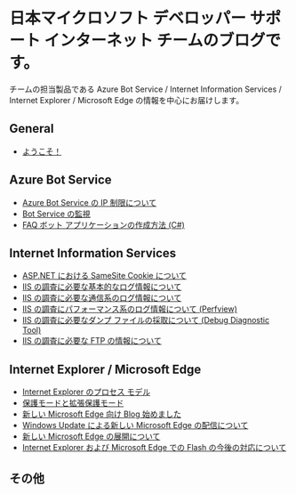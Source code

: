 # 日本マイクロソフト デベロッパー サポート インターネット チームのブログです。

チームの担当製品である Azure Bot Service / Internet Information Services / Internet Explorer / Microsoft Edge の情報を中心にお届けします。

## General
- [ようこそ！](./articles/general/welcome.md)

## Azure Bot Service
- [Azure Bot Service の IP 制限について](./articles/azure-bot-service/ip-limitation.md)
- [Bot Service の監視](./articles/azure-bot-service/bot-monitoring.md)
- [FAQ ボット アプリケーションの作成方法 (C#)](./articles/azure-bot-service/how-to-create-faq-bot.md)

## Internet Information Services
- [ASP.NET における SameSite Cookie について](./articles/web-apps/aspdotnet-samesitecookie.md)
- [IIS の調査に必要な基本的なログ情報について](./articles/web-apps/LogCollection1.md)
- [IIS の調査に必要な通信系のログ情報について](./articles/web-apps/LogCollection2.md)
- [IIS の調査にパフォーマンス系のログ情報について (Perfview)](./articles/web-apps/LogCollection3.md)
- [IIS の調査に必要なダンプ ファイルの採取について (Debug Diagnostic Tool)](./articles/web-apps/LogCollection4.md)
- [IIS の調査に必要な FTP の情報について](./articles/web-apps/LogCollection5.md)

## Internet Explorer / Microsoft Edge
- [Internet Explorer のプロセス モデル](./articles/internet-explorer-microsoft-edge/process-model.md)
- [保護モードと拡張保護モード](./articles/internet-explorer-microsoft-edge/protected-mode.md)
- [新しい Microsoft Edge 向け Blog 始めました](./articles/internet-explorer-microsoft-edge/new-microsoft-edge.md)
- [Windows Update による新しい Microsoft Edge の配信について](./articles/internet-explorer-microsoft-edge/New-Edge-via-WU.md)
- [新しい Microsoft Edge の展開について](./articles/internet-explorer-microsoft-edge/Deploy-Edge.md)
- [Internet Explorer および Microsoft Edge での Flash の今後の対応について](./articles/internet-explorer-microsoft-edge/flash.md)

## その他
<!--
- [その他]
-->

